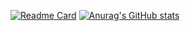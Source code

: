 
[![Readme Card](https://github-readme-stats.vercel.app/api/pin/?username=anuraghazra&repo=github-readme-stats)](https://github.com/anuraghazra/github-readme-stats)
[![Anurag's GitHub stats](https://github-readme-stats.vercel.app/api?username=ryuKizuha)](https://github.com/anuraghazra/github-readme-stats)
